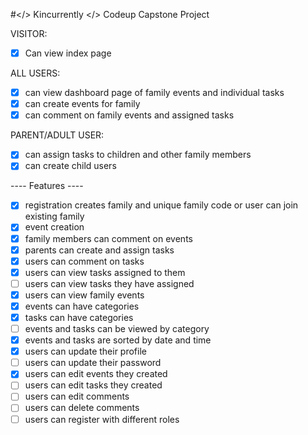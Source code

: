 #</> Kincurrently </>
Codeup Capstone Project

VISITOR:
- [x] Can view index page 

ALL USERS:
- [x] can view dashboard page of family events and individual tasks
- [x] can create events for family
- [x] can comment on family events and assigned tasks

PARENT/ADULT USER:
- [x] can assign tasks to children and other family members
- [x] can create child users

---- Features ----
- [x] registration creates family and unique family code or user can join existing family
- [x] event creation
- [x] family members can comment on events
- [x] parents can create and assign tasks
- [x] users can comment on tasks
- [x] users can view tasks assigned to them
- [ ] users can view tasks they have assigned
- [x] users can view family events
- [x] events can have categories
- [x] tasks can have categories
- [ ] events and tasks can be viewed by category
- [x] events and tasks are sorted by date and time
- [x] users can update their profile
- [ ] users can update their password
- [x] users can edit events they created
- [ ] users can edit tasks they created
- [ ] users can edit comments
- [ ] users can delete comments
- [ ] users can register with different roles